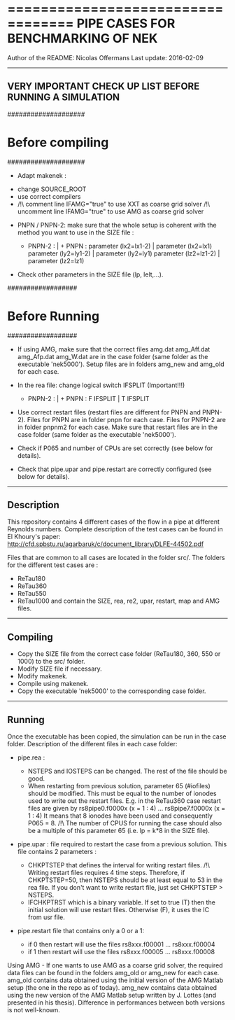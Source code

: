 ==================================
PIPE CASES FOR BENCHMARKING OF NEK
==================================
Author of the README: Nicolas Offermans
Last update: 2016-02-09

--------------------------------------------------------
VERY IMPORTANT CHECK UP LIST BEFORE RUNNING A SIMULATION
--------------------------------------------------------
####################
# Before compiling #
####################
 - Adapt makenek :
  * change SOURCE_ROOT
  * use correct compilers
  * /!\ comment line IFAMG="true" to use XXT as coarse grid solver
    /!\ uncomment line IFAMG="true" to use AMG as coarse grid solver
 
 - PNPN / PNPN-2: make sure that the whole setup is coherent with the method you
   want to use in the SIZE file :
    + PNPN-2 :                  | + PNPN :
       parameter (lx2=lx1-2)    |    parameter (lx2=lx1)
       parameter (ly2=ly1-2)    |    parameter (ly2=ly1)
       parameter (lz2=lz1-2)    |    parameter (lz2=lz1)

 - Check other parameters in the SIZE file (lp, lelt,...).

##################
# Before Running #
##################
 - If using AMG, make sure that the correct files
    amg.dat
    amg_Aff.dat
    amg_Afp.dat
    amg_W.dat
   are in the case folder (same folder as the executable 'nek5000').
   Setup files are in folders amg_new and amg_old for each case.

 - In the rea file: change logical switch IFSPLIT (Important!!!)
    + PNPN-2 :                  | + PNPN :
       F      IFSPLIT           |   T      IFSPLIT

 - Use correct restart files (restart files are different for PNPN and PNPN-2). 
    Files for PNPN are in folder pnpn for each case.
    Files for PNPN-2 are in folder pnpnm2 for each case.
   Make sure that restart files are in the case folder (same folder as the 
   executable 'nek5000').

 - Check if P065 and number of CPUs are set correctly (see below for details).

 - Check that pipe.upar and pipe.restart are correctly configured (see below 
   for details).

-----------
Description
-----------
This repository contains 4 different cases of the flow in a pipe at different
Reynolds numbers. Complete description of the test cases can be found in
El Khoury's paper:
http://cfd.spbstu.ru/agarbaruk/c/document_library/DLFE-44502.pdf

Files that are common to all cases are located in the folder src/. The folders
for the different test cases are : 
- ReTau180
- ReTau360
- ReTau550
- ReTau1000
and contain the SIZE, rea, re2, upar, restart, map and AMG files.

---------
Compiling
---------
- Copy the SIZE file from the correct case folder (ReTau180, 360, 550 or 1000) 
to the src/ folder.
- Modify SIZE file if necessary.
- Modify makenek.
- Compile using makenek.
- Copy the executable 'nek5000' to the corresponding case folder.

-------
Running
-------
Once the executable has been copied, the simulation can be run in the case 
folder. Description of the different files in each case folder:
- pipe.rea :
    * NSTEPS and IOSTEPS can be changed. The rest of the file should be good.
    * When restarting from previous solution, parameter 65 (#iofiles) should be 
      modified. This must be equal to the number of ionodes used to write out 
      the restart files.
      E.g. in the ReTau360 case restart files are given by
      rs8pipe0.f0000x (x = 1 : 4)
      ...
      rs8pipe7.f0000x (x = 1 : 4)
      It means that 8 ionodes have been used and consequently P065 = 8.
      /!\ The number of CPUS for running the case should also be a multiple
      of this parameter 65 (i.e. lp = k*8 in the SIZE file).

- pipe.upar : file required to restart the case from a previous solution.
    This file contains 2 parameters :
    * CHKPTSTEP that defines the interval for writing restart files. 
      /!\ Writing restart files requires 4 time steps. Therefore, if
      CHKPTSTEP=50, then NSTEPS should be at least equal to 53 in the rea file.
      If you don't want to write restart file, just set CHKPTSTEP > NSTEPS.
    * IFCHKPTRST which is a binary variable. If set to true (T) then the
      initial solution will use restart files. Otherwise (F), it uses the IC  
      from usr file.

- pipe.restart file that contains only a 0 or a 1:
    * if 0 then restart will use the files rs8xxx.f00001 ... rs8xxx.f00004
    * if 1 then restart will use the files rs8xxx.f00005 ... rs8xxx.f00008

Using AMG - If one wants to use AMG as a coarse grid solver, the required data
files can be found in the folders amg_old or amg_new for each case. amg_old 
contains data obtained using the initial version of the AMG Matlab setup (the
one in the repo as of today). amg_new contains data obtained using the new 
version of the AMG Matlab setup written by J. Lottes (and presented in his 
thesis). Difference in performances between both versions is not well-known.
